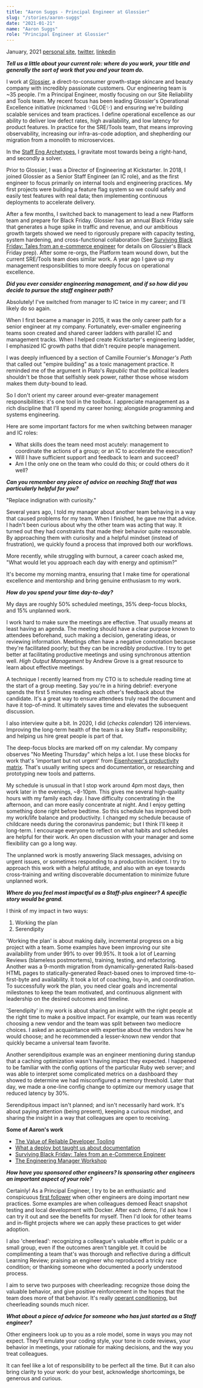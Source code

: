 ```yaml
---
title: "Aaron Suggs - Principal Engineer at Glossier"
slug: "/stories/aaron-suggs"
date: "2021-01-21"
name: "Aaron Suggs"
role: "Principal Engineer at Glossier"
---
```


<span class="date">January, 2021</span>
[personal site](https://aaronsuggs.org),
[twitter](https://twitter.com/ktheory),
[linkedin](https://www.linkedin.com/in/aaronsuggs/)

**_Tell us a little about your current role: where do you work, your title and generally the sort of work that you and your team do._**

I work at [Glossier](https://www.glossier.com), a direct-to-consumer growth-stage skincare and beauty company with incredibly passionate customers. Our engineering team is ~35 people. I'm a Principal Engineer, mostly focusing on our Site Reliability and Tools team. My recent focus has been leading Glossier's Operational Excellence initiative (nicknamed ✨GLOE✨) and ensuring we're building scalable services and team practices. I define operational excellence as our ability to deliver low defect rates, high availability, and low latency for product features. In practice for the SRE/Tools team, that means improving observability, increasing our infra-as-code adoption, and shepherding our migration from a monolith to microservices.

In the [Staff Eng Archetypes](https://staffeng.com/guides/staff-archetypes), I gravitate most towards being a right-hand, and secondly a solver.

Prior to Glossier, I was a Director of Engineering at Kickstarter. In 2018, I joined Glossier as a Senior Staff Engineer (an IC role), and as the first engineer to focus primarily on internal tools and engineering practices. My first projects were building a feature flag system so we could safely and easily test features with real data; then implementing continuous deployments to accelerate delivery.

After a few months, I switched back to management to lead a new Platform team and prepare for Black Friday. Glossier has an annual Black Friday sale that generates a huge spike in traffic and revenue, and our ambitious growth targets showed we need to rigorously prepare with capacity testing, system hardening, and cross-functional collaboration (See [Surviving Black Friday: Tales from an e-commerce engineer](https://www.youtube.com/watch?v=Jy_-l3v9zsY) for details on Glossier's Black Friday prep). After some re-orgs, the Platform team wound down, but the current SRE/Tools team does similar work. A year ago I gave up my management responsibilities to more deeply focus on operational excellence.

**_Did you ever consider engineering management, and if so how did you decide to pursue the staff engineer path?_**

Absolutely! I've switched from manager to IC twice in my career; and I'll likely do so again.

When I first became a manager in 2015, it was the only career path for a senior engineer at my company. Fortunately, ever-smaller engineering teams soon created and shared career ladders with parallel IC and management tracks. When I helped create Kickstarter's engineering ladder, I emphasized IC growth paths that didn't require people management.

I was deeply influenced by a section of Camille Fournier's _Manager's Path_ that called out "empire building" as a toxic management practice. It reminded me of the argument in Plato's _Republic_ that the political leaders shouldn't be those that selfishly seek power, rather those whose wisdom makes them duty-bound to lead.

So I don't orient my career around ever-greater management responsibilities: it's one tool in the toolbox. I appreciate management as a rich discipline that I'll spend my career honing; alongside programming and systems engineering.

Here are some important factors for me when switching between manager and IC roles:
* What skills does the team need most acutely: management to coordinate the actions of a group; or an IC to accelerate the execution?
* Will I have sufficient support and feedback to learn and succeed?
* Am I the only one on the team who could do this; or could others do it well?

**_Can you remember any piece of advice on reaching Staff that was particularly helpful for you?_**

"Replace indignation with curiosity."

Several years ago, I told my manager about another team behaving in a way that caused problems for my team. When I finished, he gave me that advice.  I hadn't been curious about why the other team was acting that way. It turned out they had constraints that made their behavior quite reasonable. By approaching them with curiosity and a helpful mindset (instead of frustration), we quickly found a process that improved both our workflows.

More recently, while struggling with burnout, a career coach asked me, "What would let you approach each day with energy and optimism?"

It's become my morning mantra, ensuring that I make time for operational excellence and mentorship and bring genuine enthusiasm to my work.

**_How do you spend your time day-to-day?_**

My days are roughly 50% scheduled meetings, 35% deep-focus blocks, and 15% unplanned work.

I work hard to make sure the meetings are effective. That usually means at least having an agenda. The meeting should have a clear purpose known to attendees beforehand, such making a decision, generating ideas, or reviewing information. Meetings often have a negative connotation because they're facilitated poorly; but they can be incredibly productive. I try to get better at facilitating productive meetings and using synchronous attention well. _High Output Management_ by Andrew Grove is a great resource to learn about effective meetings.

A technique I recently learned from my CTO is to schedule reading time at the start of a group meeting. Say you're in a hiring debrief: everyone spends the first 5 minutes reading each other's feedback about the candidate. It's a great way to ensure attendees truly read the document and have it top-of-mind. It ultimately saves time and elevates the subsequent discussion.

I also interview quite a bit. In 2020, I did (*checks calendar*) 126 interviews. Improving the long-term health of the team is a key Staff+ responsibility; and helping us hire great people is part of that.

The deep-focus blocks are marked off on my calendar. My company observes "No Meeting Thursday" which helps a lot. I use these blocks for work that's 'important but not urgent' from [Eisenhower's productivity matrix](https://www.eisenhower.me/eisenhower-matrix/). That's usually writing specs and documentation, or researching and prototyping new tools and patterns.

My schedule is unusual in that I stop work around 4pm most days, then work later in the evenings, ~8-10pm. This gives me several high-quality hours with my family each day. I have difficulty concentrating in the afternoon, and can more easily concentrate at night. And I enjoy getting something done right before bedtime. So this schedule has improved both my work/life balance and productivity. I changed my schedule because of childcare needs during the coronavirus pandemic; but I think I'll keep it long-term. I encourage everyone to reflect on what habits and schedules are helpful for their work. An open discussion with your manager and some flexibility can go a long way.

The unplanned work is mostly answering Slack messages, advising on urgent issues, or sometimes responding to a production incident. I try to approach this work with a helpful attitude, and also with an eye towards cross-training and writing discoverable documentation to minimize future unplanned work.

**_Where do you feel most impactful as a Staff-plus engineer? A specific story would be grand._**

I think of my impact in two ways:
1. Working the plan
2. Serendipity

'Working the plan' is about making daily, incremental progress on a big project with a team. Some examples have been improving our site availability from under 99% to over 99.95%. It took a lot of Learning Reviews (blameless postmortems), training, testing, and refactoring. Another was a 9-month migration from dynamically-generated Rails-based HTML pages to statically-generated React-based ones to improved time-to-first-byte and availability. It took a lot of coaching, buy-in, and coordination. To successfully work the plan, you need clear goals and incremental milestones to keep the team motivated, and continuous alignment with leadership on the desired outcomes and timeline.

'Serendipity' in my work is about sharing an insight with the right people at the right time to make a positive impact. For example, our team was recently choosing a new vendor and the team was split between two mediocre choices. I asked an acquaintance with expertise about the vendors how he would choose; and he recommended a lesser-known new vendor that quickly became a universal team favorite.

Another serendipitous example was an engineer mentioning during standup that a caching optimization wasn't having impact they expected. I happened to be familiar with the config options of the particular Ruby web server; and was able to interpret some complicated metrics on a dashboard they showed to determine we had misconfigured a memory threshold. Later that day, we made a one-line config change to optimize our memory usage that reduced latency by 30%.

Serendipitous impact isn't planned; and isn't necessarily hard work. It's about paying attention (being present), keeping a curious mindset, and sharing the insight in a way that colleagues are open to receiving.

<div class="pull">
<p><strong>Some of Aaron&#39;s work</strong></p>

* [The Value of Reliable Developer Tooling](https://kickstarter.engineering/the-value-of-reliable-developer-tooling-e94791d1482e)
* [What a deploy bot taught us about documentation](https://increment.com/documentation/what-a-deploy-bot-taught-glossier-about-documentation/)
* [Surviving Black Friday: Tales from an e-Commerce Engineer](https://www.youtube.com/watch?v=Jy_-l3v9zsY)
* [The Engineering Manager Workshop](https://medium.com/glossier/the-engineering-manager-workshop-82383f810549)

</div>

**_How have you sponsored other engineers? Is sponsoring other engineers an important aspect of your role?_**

Certainly! As a Principal Engineer, I try to be an enthusiastic and conspicuous [first follower](https://sive.rs/ff) when other engineers are doing important new practices. Some examples are when colleagues demoed React snapshot testing and local development with Docker. After each demo, I'd ask how I can try it out and see the benefits for myself. Then I'd look for other teams and in-flight projects where we can apply these practices to get wider adoption.

I also 'cheerlead': recognizing a colleague's valuable effort in public or a small group, even if the outcomes aren't tangible yet. It could be complimenting a team that's was thorough and reflective during a difficult Learning Review; praising an engineer who reproduced a tricky race condition; or thanking someone who documented a poorly understood process.

I aim to serve two purposes with cheerleading: recognize those doing the valuable behavior, and give positive reinforcement in the hopes that the team does more of that behavior. It's really [operant conditioning](https://en.wikipedia.org/wiki/Operant_conditioning), but cheerleading sounds much nicer.

**_What about a piece of advice for someone who has just started as a Staff engineer?_**

Other engineers look up to you as a role model, some in ways you may not expect. They'll emulate your coding style, your tone in code reviews, your behavior in meetings, your rationale for making decisions, and the way you treat colleagues.

It can feel like a lot of responsibility to be perfect all the time. But it can also bring clarity to your work: do your best, acknowledge shortcomings, be generous and curious.
